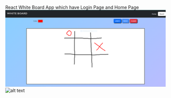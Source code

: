React White Board App which have Login Page and Home Page
![alt text](Board.PNG?raw=true)
![alt text](LoginPage.PNG?raw=true)
